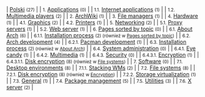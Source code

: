 | [Polski](/index.php/Category:Polski "Category:Polski") <small>(27)</small> |
| <small>1.</small> [Applications](/index.php/Category:Applications_(Polski) "Category:Applications (Polski)") <small>(0)</small> |
| <small>1.1.</small> [Internet applications](/index.php/Category:Internet_applications_(Polski) "Category:Internet applications (Polski)") <small>(1)</small> |
| <small>1.2.</small> [Multimedia players](/index.php/Category:Multimedia_players_(Polski) "Category:Multimedia players (Polski)") <small>(2)</small> |
| <small>2.</small> [ArchWiki](/index.php/Category:ArchWiki_(Polski) "Category:ArchWiki (Polski)") <small>(1)</small> |
| <small>3.</small> [File managers](/index.php/Category:File_managers_(Polski) "Category:File managers (Polski)") <small>(1)</small> |
| <small>4.</small> [Hardware](/index.php/Category:Hardware_(Polski) "Category:Hardware (Polski)") <small>(1)</small> |
| <small>4.1.</small> [Graphics](/index.php/Category:Graphics_(Polski) "Category:Graphics (Polski)") <small>(2)</small> |
| <small>4.2.</small> [Printers](/index.php/Category:Printers_(Polski) "Category:Printers (Polski)") <small>(1)</small> |
| <small>5.</small> [Networking](/index.php/Category:Networking_(Polski) "Category:Networking (Polski)") <small>(2)</small> |
| <small>5.1.</small> [Proxy servers](/index.php/Category:Proxy_servers_(Polski) "Category:Proxy servers (Polski)") <small>(1)</small> |
| <small>5.2.</small> [Web server](/index.php/Category:Web_server_(Polski) "Category:Web server (Polski)") <small>(1)</small> |
| <small>6.</small> [Pages sorted by topic](/index.php/Category:Pages_sorted_by_topic_(Polski) "Category:Pages sorted by topic (Polski)") <small>(0)</small> |
| <small>6.1.</small> [About Arch](/index.php/Category:About_Arch_(Polski) "Category:About Arch (Polski)") <small>(6)</small> |
| <small>6.1.1.</small> [Installation process](/index.php/Category:Installation_process_(Polski) "Category:Installation process (Polski)") <small>(2) (również w [Pages sorted by topic](/index.php/Category:Pages_sorted_by_topic_(Polski) "Category:Pages sorted by topic (Polski)"))</small> |
| <small>6.2.</small> [Arch development](/index.php/Category:Arch_development_(Polski) "Category:Arch development (Polski)") <small>(4)</small> |
| <small>6.2.1.</small> [Pacman development](/index.php/Category:Pacman_development_(Polski) "Category:Pacman development (Polski)") <small>(1)</small> |
| <small>6.3.</small> [Installation process](/index.php/Category:Installation_process_(Polski) "Category:Installation process (Polski)") <small>(2) (również w [About Arch](/index.php/Category:About_Arch_(Polski) "Category:About Arch (Polski)"))</small> |
| <small>6.4.</small> [System administration](/index.php/Category:System_administration_(Polski) "Category:System administration (Polski)") <small>(0)</small> |
| <small>6.4.1.</small> [Eye candy](/index.php/Category:Eye_candy_(Polski) "Category:Eye candy (Polski)") <small>(1)</small> |
| <small>6.4.2.</small> [Multimedia](/index.php/Category:Multimedia_(Polski) "Category:Multimedia (Polski)") <small>(1)</small> |
| <small>6.4.3.</small> [Security](/index.php/Category:Security_(Polski) "Category:Security (Polski)") <small>(0)</small> |
| <small>6.4.3.1.</small> [Encryption](/index.php/Category:Encryption_(Polski) "Category:Encryption (Polski)") <small>(1)</small> |
| <small>6.4.3.1.1.</small> [Disk encryption](/index.php/Category:Disk_encryption_(Polski) "Category:Disk encryption (Polski)") <small>(8) (również w [File systems](/index.php/Category:File_systems_(Polski) "Category:File systems (Polski)"))</small> |
| <small>7.</small> [Software](/index.php/Category:Software_(Polski) "Category:Software (Polski)") <small>(0)</small> |
| <small>7.1.</small> [Desktop environments](/index.php/Category:Desktop_environments_(Polski) "Category:Desktop environments (Polski)") <small>(8)</small> |
| <small>7.1.1.</small> [Stacking WMs](/index.php/Category:Stacking_WMs_(Polski) "Category:Stacking WMs (Polski)") <small>(2)</small> |
| <small>7.2.</small> [File systems](/index.php/Category:File_systems_(Polski) "Category:File systems (Polski)") <small>(8)</small> |
| <small>7.2.1.</small> [Disk encryption](/index.php/Category:Disk_encryption_(Polski) "Category:Disk encryption (Polski)") <small>(8) (również w [Encryption](/index.php/Category:Encryption_(Polski) "Category:Encryption (Polski)"))</small> |
| <small>7.2.2.</small> [Storage virtualization](/index.php/Category:Storage_virtualization_(Polski) "Category:Storage virtualization (Polski)") <small>(1)</small> |
| <small>7.3.</small> [General](/index.php/Category:General_(Polski) "Category:General (Polski)") <small>(1)</small> |
| <small>7.4.</small> [Package management](/index.php/Category:Package_management_(Polski) "Category:Package management (Polski)") <small>(5)</small> |
| <small>7.5.</small> [Utilities](/index.php/Category:Utilities_(Polski) "Category:Utilities (Polski)") <small>(3)</small> |
| <small>7.6.</small> [X server](/index.php/Category:X_server_(Polski) "Category:X server (Polski)") <small>(2)</small> |